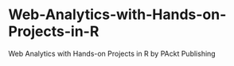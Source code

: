 # Web-Analytics-with-Hands-on-Projects-in-R
Web Analytics with Hands-on Projects in R by PAckt Publishing
